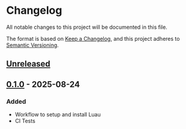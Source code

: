 # Changelog

All notable changes to this project will be documented in this file.

The format is based on [Keep a Changelog](https://keepachangelog.com/en/1.0.0/),
and this project adheres to [Semantic Versioning](https://semver.org/spec/v2.0.0.html).

## [Unreleased]

## [0.1.0] - 2025-08-24

### Added

-   Workflow to setup and install Luau
-   CI Tests

[Unreleased]: https://github.com/ewd3v/setup-luau/compare/v0.1.0...HEAD
[0.1.0]: https://github.com/ewd3v/setup-luau/releases/tag/v0.1.0
